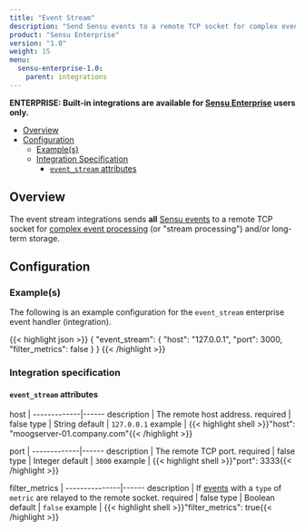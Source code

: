 ```yaml
---
title: "Event Stream"
description: "Send Sensu events to a remote TCP socket for complex event processing and/or long-term storage."
product: "Sensu Enterprise"
version: "1.0"
weight: 15
menu:
  sensu-enterprise-1.0:
    parent: integrations
---
```

**ENTERPRISE: Built-in integrations are available for [Sensu Enterprise][1]
users only.**

- [Overview](#overview)
- [Configuration](#configuration)
  - [Example(s)](#examples)
  - [Integration Specification](#integration-specification)
    - [`event_stream` attributes](#eventstream-attributes)

## Overview

The event stream integrations sends **all** [Sensu events][2] to a remote TCP
socket for [complex event processing][3] (or "stream processing") and/or
long-term storage.

## Configuration

### Example(s)

The following is an example configuration for the `event_stream` enterprise
event handler (integration).

{{< highlight json >}}
{
  "event_stream": {
    "host": "127.0.0.1",
    "port": 3000,
    "filter_metrics": false
  }
}
{{< /highlight >}}


### Integration specification

#### `event_stream` attributes


host         | 
-------------|------
description  | The remote host address.
required     | false
type         | String
default      | `127.0.0.1`
example      | {{< highlight shell >}}"host": "moogserver-01.company.com"{{< /highlight >}}

port         | 
-------------|------
description  | The remote TCP port.
required     | false
type         | Integer
default      | `3000`
example      | {{< highlight shell >}}"port": 3333{{< /highlight >}}

filter_metrics | 
---------------|------
description    | If [events][2] with a `type` of `metric` are relayed to the remote socket.
required       | false
type           | Boolean
default        | `false`
example        | {{< highlight shell >}}"filter_metrics": true{{< /highlight >}}



[1]:  /enterprise
[2]:  ../../reference/events.html
[3]:  https://en.wikipedia.org/wiki/Complex_event_processing
